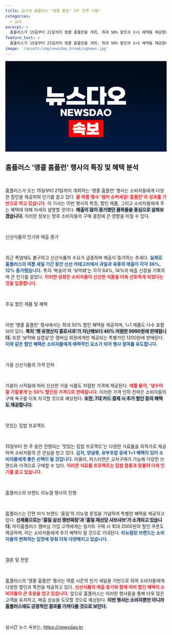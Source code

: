 ```yaml
---
title: 금사과 홈플러스 ‘앵콜 홈런’ 2주 전격 시행!
categories:
  - 요리
excerpt: >
  홈플러스가 15일부터 21일까지 앵콜 홈플런을 개최, 최대 50% 할인과 1+1 혜택을 제공합니다. 신선식품, 간편식 등 다양한 제품이 특가에 선보여 이를 놓치지 않게 할 풍성한 기회! 클릭해 확인해보세요!
feature_text: >
  홈플러스가 15일부터 21일까지 앵콜 홈플런을 개최, 최대 50% 할인과 1+1 혜택을 제공합니다. 신선식품, 간편식 등 다양한 제품이 특가에 선보여 이를 놓치지 않게 할 풍성한 기회! 클릭해 확인해보세요!
image: '/assets/img/newsdao_breakingnews.jpg'
---
```


<p><img src="/assets/img/newsdao_breakingnews.jpg" alt="koreaapp 속보" /></p>

<h2 data-ke-size="size26">홈플러스 '앵콜 홈플런' 행사의 특징 및 혜택 분석</h2>

<p data-ke-size="size16">&nbsp;</p>

<p>홈플러스가 오는 15일부터 21일까지 개최하는 ‘앵콜 홈플런’ 행사는 소비자들에게 다양한 할인을 제공하여 인기를 끌고 있다. <b><span style="color: #ee2323;">올 여름 행사 '썸머 슈퍼세일! 홈플런'의 성과를 기반으로 하고 있습니다.</span></b> 이 기사는 이번 행사의 특징, 할인 제품, 그리고 소비자들에게 주는 혜택에 대해 자세히 설명할 것이다. <b><span style="background-color: #21538527;">매출이 많이 증가했던 품목들을 중심으로 살펴보겠습니다.</span></b> 이러한 정보는 향후 소비자들의 구매 결정에 큰 영향을 미칠 수 있다.</p>

<p data-ke-size="size16">&nbsp;</p>

<p>신선식품의 인기와 매출 증가</p>

<p data-ke-size="size16">&nbsp;</p>

<p>최근 폭염에도 불구하고 신선식품의 수요가 급증하며 매출이 증가하는 추세다. <b><span style="color: #1a5490;">실제로 홈플러스의 여름 세일 기간 동안 신선 카테고리에서 과일과 육류의 매출이 각각 36%, 12% 증가했습니다.</span></b> 특히 ‘복숭아’와 ‘보먹돼’는 각각 64%, 14%의 매출 신장을 기록하며 큰 인기를 끌었다. <b><span style="color: #ee2323;">이러한 성장은 소비자들이 신선한 식품을 더욱 선호하게 되었다는 것을 입증합니다.</span></b> </p>

<p data-ke-size="size16">&nbsp;</p>

<p>주요 할인 제품 및 혜택</p>

<p data-ke-size="size16">&nbsp;</p>

<p>이번 ‘앵콜 홈플런’ 행사에서는 최대 50% 할인 혜택을 제공하며, 1+1 제품도 다수 포함되어 있다. <b><span style="background-color: #21538527;">특히 ‘햇 유명산지 홍로사과’가 지난해보다 40% 저렴한 9990원에 판매됩니다.</span></b> 또한 ‘보먹돼 삼겹살’은 멤버십 회원에게만 제공되는 특별가인 1200원에 판매된다. <b><span style="color: #1a5490;">이와 같은 할인 혜택은 소비자들에게 매력적인 요소가 되어 행사 참여를 유도합니다.</span></b> </p>

<p data-ke-size="size16">&nbsp;</p>

<p>가을 신선식품의 가격 인하</p>

<p data-ke-size="size16">&nbsp;</p>

<p>가을이 시작됨에 따라 신선한 가을 식품도 저렴한 가격에 제공된다. <b><span style="color: #ee2323;">예를 들어, ‘냉수마찰 기절꽃게’는 50% 할인된 가격으로 판매됩니다.</span></b> 이러한 가격 인하 전략은 소비자들의 구매 욕구를 더욱 자극할 것으로 예상된다. <b><span style="background-color: #21538527;">또한, 7대 카드 결제 시 추가 할인 등의 혜택도 제공합니다.</span></b> </p>

<p data-ke-size="size16">&nbsp;</p>

<p>맛있는 집밥 프로젝트</p>

<p data-ke-size="size16">&nbsp;</p>

<p>15일부터 한 주 동안 진행되는 ‘맛있는 집밥 프로젝트’는 다양한 식료품을 최적가로 제공하며 소비자들의 큰 관심을 받고 있다. <b><span style="color: #1a5490;">김치, 양념류, 유부초밥 등에 1+1 혜택이 있어 소비자들에게 좋은 선택이 될 것입니다.</span></b> 아울러, 파스타면은 교차구매가 가능해 다양한 브랜드와 가격으로 구매할 수 있다. <b><span style="color: #ee2323;">이러한 식료품 프로젝트는 집밥 열풍과 맞물려 더욱 인기를 끌고 있습니다.</span></b> </p>

<p data-ke-size="size16">&nbsp;</p>

<p>홈플러스의 브랜드 리뉴얼 행사의 진행</p>

<p data-ke-size="size16">&nbsp;</p>

<p>홈플러스는 간편 미식 브랜드 ‘홈밀’의 리뉴얼 론칭을 기념하여 특별한 혜택을 제공하고 있다. <b><span style="background-color: #21538527;">신제품으로는 ‘홈밀 삼선 쟁반짜장’과 ‘홈밀 채선당 샤브샤브’가 소개되고 있습니다.</span></b> 마이홈플러스 멤버십 가입 고객에게는 밀키트 구매 시 최대 2000원의 할인 쿠폰도 제공하며, 이는 소비자들에게 추가 혜택이 될 것으로 기대된다. <b><span style="color: #1a5490;">리뉴얼된 브랜드는 소비자들의 변화하는 입맛에 맞춰 더욱 다양해지고 있습니다.</span></b> </p>

<p data-ke-size="size16">&nbsp;</p>

<p>결론 및 전망</p>

<p data-ke-size="size16">&nbsp;</p>

<p>홈플러스의 ‘앵콜 홈플런’ 행사는 여름 시즌의 인기 세일을 기반으로 하여 소비자들에게 다양한 할인과 특전을 제공하고 있다. <b><span style="color: #ee2323;">신선식품의 매출 증가와 함께 여러 할인 혜택이 소비자들의 큰 호응을 얻고 있습니다.</span></b> 앞으로 홈플러스는 이러한 행사들을 통해 더욱 많은 고객을 유치하고, 매출 상승을 도모할 것으로 예상된다. <b><span style="background-color: #21538527;">이번 행사는 소비자뿐만 아니라 홈플러스에도 긍정적인 결과를 가져다줄 것으로 보인다.</span></b> </p>

<p data-ke-size="size16">&nbsp;</p>
실시간 뉴스 속보는, <a href="https://newsdao.kr" rel="dofollow">https://newsdao.kr</a>


